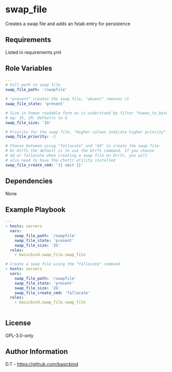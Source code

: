 swap_file
=========

Creates a swap file and adds an fstab entry for persistence

Requirements
------------

Listed in requirements.yml

Role Variables
--------------

```yaml
---
# Full path to swap file
swap_file_path: '/swapfile'

# "present" creates the swap file, "absent" removes it
swap_file_state: 'present'

# Size in human readable form as is understood by filter "human_to_bytes"
# eg: 1G, 1M. Defaults to G
swap_file_size: '1G'

# Priority for the swap file. "Higher values indicate higher priority".
swap_file_priority: -1 

# Choose between using "fallocate" and "dd" to create the swap file.
# On btrfs the default is to use the btrfs command. If you choose
# dd or fallocate when creating a swap file on btrfs, you will
# also need to have the chattr utility installed
swap_file_create_cmd: '{{ omit }}'
```

Dependencies
------------

None

Example Playbook
----------------
```yaml
---
- hosts: servers
  vars:
    swap_file_path: '/swapfile'
    swap_file_state: 'present'
    swap_file_size: '2G'
  roles:
    - basicbind.swap_file.swap_file

# Create a swap file using the "fallocate" command
- hosts: servers
  vars:
    swap_file_path: '/swapfile'
    swap_file_state: 'present'
    swap_file_size: '2G'
    swap_file_create_cmd: 'fallocate'
  roles:
    - basicbind.swap_file.swap_file
    
```

License
-------

GPL-3.0-only

Author Information
------------------
D.T - https://github.com/basicbind
